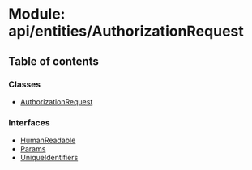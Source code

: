 # Module: api/entities/AuthorizationRequest

## Table of contents

### Classes

- [AuthorizationRequest](../wiki/api.entities.AuthorizationRequest.AuthorizationRequest)

### Interfaces

- [HumanReadable](../wiki/api.entities.AuthorizationRequest.HumanReadable)
- [Params](../wiki/api.entities.AuthorizationRequest.Params)
- [UniqueIdentifiers](../wiki/api.entities.AuthorizationRequest.UniqueIdentifiers)
